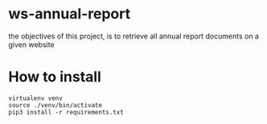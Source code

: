 # ws-annual-report
the objectives of this project, is to retrieve all annual report documents on a given website




# How to install
```
virtualenv venv
source ./venv/bin/activate
pip3 install -r requirements.txt
```
